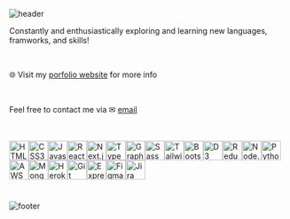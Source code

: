 ![header](https://capsule-render.vercel.app/api?type=waving&color=0:EEFF00,100:a82da8&height=300&section=header&text=Hello,%20I'm%20Fergus&fontSize=90&animation=fadeIn&fontAlignY=35&desc=Fullstack%20Software%20Engineer%20)

<div>
  <p>Constantly and enthusiastically exploring and learning new languages, framworks, and skills!</p>
  <br />
  <p>🌐 Visit my <a href="https://www.fergusmagor.com">porfolio website</a> for more info</p>
  <br />
  <p>Feel free to contact me via ✉ <a href="mailto:hello@fergusmagor.com">email</a></p>
  
</div>
<br />
<br />




<div style="display: flex; flex-wrap: wrap; padding-bottom: 25px;">
  <img 
    height="35" 
    width="35" 
    src="https://cdn.jsdelivr.net/gh/devicons/devicon/icons/html5/html5-original.svg" 
    alt="HTML logo"
  />
  <img 
    height="35" 
    width="35" 
    src="https://cdn.jsdelivr.net/gh/devicons/devicon/icons/css3/css3-original.svg" 
    alt="CSS3 logo"
  />
  <img 
    height="35"
    width="35" 
    src="https://cdn.jsdelivr.net/gh/devicons/devicon/icons/javascript/javascript-original.svg"           
    alt="Javascript logo" 
  />
 <img 
    height="35" 
    width="35" 
    src="https://cdn.jsdelivr.net/gh/devicons/devicon/icons/react/react-original.svg" 
    alt="React logo"
  />
      <img 
    height="35"
    width="35" 
    src="https://cdn.jsdelivr.net/gh/devicons/devicon/icons/nextjs/nextjs-original.svg"        
    alt="Next.js logo" 
  />
    <img 
    height="35" 
    width="35" 
    src="https://cdn.jsdelivr.net/gh/devicons/devicon/icons/typescript/typescript-original.svg"             
    alt="Typescript logo"
  />
  <img 
    height="35"
    width="35" 
      src="https://cdn.jsdelivr.net/gh/devicons/devicon/icons/graphql/graphql-plain.svg"      
    alt="GraphQL logo" 
  />
<img 
    height="35" 
    width="35" 
    src="https://cdn.jsdelivr.net/gh/devicons/devicon/icons/sass/sass-original.svg" 
    alt="Sass logo"
  />
        <img 
    height="35"
    width="35" 
    src="https://cdn.jsdelivr.net/gh/devicons/devicon/icons/tailwindcss/tailwindcss-plain.svg"       
    alt="Tailwinds logo" 
  />
        <img 
    height="35"
    width="35" 
    src="https://cdn.jsdelivr.net/gh/devicons/devicon/icons/bootstrap/bootstrap-original.svg"       
    alt="Bootstrap logo" 
  />
<img 
    height="35" 
    width="35" 
    src="https://cdn.jsdelivr.net/gh/devicons/devicon/icons/d3js/d3js-original.svg"
    alt="D3 logo"
  />
  <img 
    height="35" 
    width="35" 
    src="https://cdn.jsdelivr.net/gh/devicons/devicon/icons/redux/redux-original.svg" 
    alt="Redux logo"
  />
  <img 
    height="35" 
    width="35" 
    src="https://cdn.jsdelivr.net/gh/devicons/devicon/icons/nodejs/nodejs-original.svg" 
    alt="Node.js logo"
  />
  <img 
    height="35" 
    width="35" 
    src="https://cdn.jsdelivr.net/gh/devicons/devicon/icons/python/python-original.svg"
    alt="Python logo"
  />
<img 
    height="35" 
    width="35" 
    src="https://cdn.jsdelivr.net/gh/devicons/devicon/icons/amazonwebservices/amazonwebservices-original.svg"           
    alt="AWS logo"
  />
    <img 
    height="35" 
    width="35" 
    src="https://cdn.jsdelivr.net/gh/devicons/devicon/icons/mongodb/mongodb-original.svg"           
    alt="MongoDB logo"
  />
  <img 
    height="35" 
    width="35" 
    src="https://cdn.jsdelivr.net/gh/devicons/devicon/icons/heroku/heroku-original.svg"
    alt="Heroku logo"
  />
    <img 
    height="35" 
    width="35" 
    src="https://cdn.jsdelivr.net/gh/devicons/devicon/icons/git/git-original.svg"
    alt="Git logo"
  />
  <img 
    height="35" 
    width="35" 
    src="https://cdn.jsdelivr.net/gh/devicons/devicon/icons/express/express-original.svg"
    alt="Express logo"
  />
  <img 
    height="35" 
    width="35" 
    src="https://cdn.jsdelivr.net/gh/devicons/devicon/icons/figma/figma-original.svg"
    alt="Figma logo"
  />
    <img 
    height="35" 
    width="35" 
    src="https://cdn.jsdelivr.net/gh/devicons/devicon/icons/jira/jira-original.svg"
    alt="Jira logo"
  />
  
</div>


![footer](https://capsule-render.vercel.app/api?type=waving&color=0:EEFF00,100:a82da8&height=60&section=footer)
